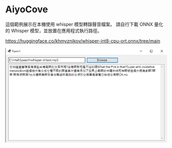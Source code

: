 # AiyoCove

這個範例展示在本機使用 whisper 模型轉錄聲音檔案。
請自行下載 ONNX 量化的 Whisper 模型，並放置在應用程式執行路徑。

https://huggingface.co/khmyznikov/whisper-int8-cpu-ort.onnx/tree/main

![執行畫面](https://github.com/phidiassj/AiyoCove/blob/master/AiyoCove/demo.png)
